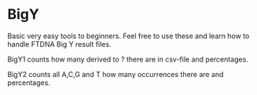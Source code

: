 # BigY

Basic very easy tools to beginners. Feel free to use these and learn how to handle FTDNA Big Y result files.

BigY1 counts how many derived to ? there are in csv-file and percentages.

BigY2 counts all A,C,G and T how many occurrences there are and percentages.
